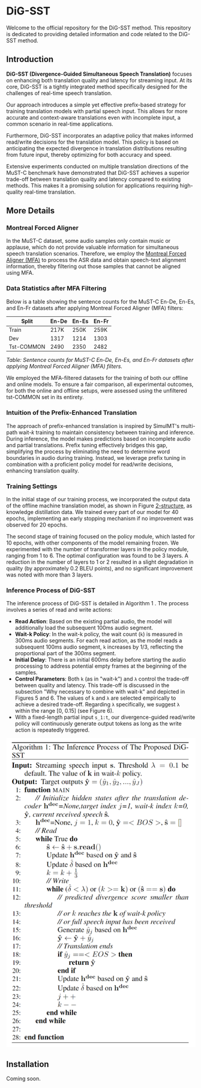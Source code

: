 # DiG-SST

Welcome to the official repository for the DiG-SST method. This repository is dedicated to providing detailed information and code related to the DiG-SST method.

## Introduction

**DiG-SST (Divergence-Guided Simultaneous Speech Translation)** focuses on enhancing both translation quality and latency for streaming input. At its core, DiG-SST is a tightly integrated method specifically designed for the challenges of real-time speech translation.

Our approach introduces a simple yet effective prefix-based strategy for training translation models with partial speech input. This allows for more accurate and context-aware translations even with incomplete input, a common scenario in real-time applications.

Furthermore, DiG-SST incorporates an adaptive policy that makes informed read/write decisions for the translation model. This policy is based on anticipating the expected divergence in translation distributions resulting from future input, thereby optimizing for both accuracy and speed.

Extensive experiments conducted on multiple translation directions of the MuST-C benchmark have demonstrated that DiG-SST achieves a superior trade-off between translation quality and latency compared to existing methods. This makes it a promising solution for applications requiring high-quality real-time translation.


## More Details
### Montreal Forced Aligner
In the MuST-C dataset, some audio samples only contain music or applause, which do not provide valuable information for simultaneous speech translation scenarios. Therefore, we employ the [Montreal Forced Aligner (MFA)](https://github.com/MontrealCorpusTools/Montreal-Forced-Aligner) to process the ASR data and obtain speech-text alignment information, thereby filtering out those samples that cannot be aligned using MFA.

### Data Statistics after MFA Filtering
Below is a table showing the sentence counts for the MuST-C En-De, En-Es, and En-Fr datasets after applying Montreal Forced Aligner (MFA) filters:

| Split        | En-De | En-Es | En-Fr |
|--------------|-------|-------|-------|
| Train        | 217K  | 250K  | 259K  |
| Dev          | 1317  | 1214  | 1303  |
| Tst-COMMON   | 2490  | 2350  | 2482  |

*Table: Sentence counts for MuST-C En-De, En-Es, and En-Fr datasets after applying Montreal Forced Aligner (MFA) filters.*

We employed the MFA-filtered datasets for the training of both our offline and online models. To ensure a fair comparison, all experimental outcomes, for both the online and offline setups, were assessed using the unfiltered tst-COMMON set in its entirety.


### Intuition of the Prefix-Enhanced Translation
The approach of prefix-enhanced translation is inspired by SimulMT's multi-path wait-$k$ training to maintain consistency between training and inference. During inference, the model makes predictions based on incomplete audio and partial translations. Prefix tuning effectively bridges this gap, simplifying the process by eliminating the need to determine word boundaries in audio during training. Instead, we leverage prefix tuning in combination with a proficient policy model for read/write decisions, enhancing translation quality.

### Training Settings
In the initial stage of our training process, we incorporated the output data of the offline machine translation model, as shown in Figure [2-structure](a), as knowledge distillation data. We trained every part of our model for 40 epochs, implementing an early stopping mechanism if no improvement was observed for 20 epochs. 

The second stage of training focused on the policy module, which lasted for 10 epochs, with other components of the model remaining frozen. We experimented with the number of transformer layers in the policy module, ranging from 1 to 6. The optimal configuration was found to be 3 layers. A reduction in the number of layers to 1 or 2 resulted in a slight degradation in quality (by approximately 0.2 BLEU points), and no significant improvement was noted with more than 3 layers.

### Inference Process of DiG-SST

The inference process of DiG-SST is detailed in Algorithm 1 . The process involves a series of read and write actions:

- **Read Action**: Based on the existing partial audio, the model will additionally load the subsequent 100ms audio segment.
- **Wait-k Policy**: In the wait-k policy, the wait count (`k`) is measured in 300ms audio segments. For each read action, as the model reads a subsequent 100ms audio segment, `k` increases by 1/3, reflecting the proportional part of the 300ms segment.
- **Initial Delay**: There is an initial 600ms delay before starting the audio processing to address potential empty frames at the beginning of the samples.
- **Control Parameters**: Both `k` (as in "wait-k") and `λ` control the trade-off between quality and latency. This trade-off is discussed in the subsection "Why necessary to combine with wait-k" and depicted in Figures 5 and 6. The values of `k` and `λ` are selected empirically to achieve a desired trade-off. Regarding `λ` specifically, we suggest `λ` within the range [0, 0.15] (see Figure 6).
- With a fixed-length partial input `s_1:t`, our divergence-guided read/write policy will continuously generate output tokens as long as the write action is repeatedly triggered.

![Algorithm 1](https://github.com/cxjfluffy/DiG-SST/blob/main/Inference_process.png?raw=true)



## Installation
Coming soon.
